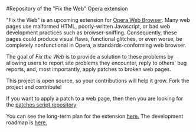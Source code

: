 #Repository of the "Fix the Web" Opera extension

"Fix the Web" is an upcoming extension for [Opera Web Browser](http://www.opera.com/browser). Many web pages use malformed HTML, poorly-written Javascript, or bad web development practices such as browser-sniffing. Consequently, these pages could produce visual flaws, functional glitches, or even worse, be completely nonfunctional in Opera, a standards-conforming web browser. 

The goal of *Fix the Web* is to provide a solution to these problems by allowing users to report site problems they encounter, reply to others' bug reports, and, most importantly, apply patches to broken web pages.

This project is open source, so your contributions will help it grow. Fork the project and contribute!

If you want to apply a patch to a web page, then then you are looking for the [patches script repository](https://github.com/cyberstream/Fix-the-Web-Patch-Script)

You can see the long-term plan for the extension [here.](http://my.opera.com/community/forums/findpost.pl?id=11505222)
The development roadmap is [here.](http://my.opera.com/community/forums/findpost.pl?id=11512302)
